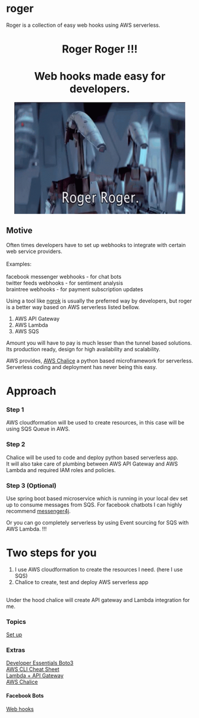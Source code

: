 # roger

Roger is a collection of easy web hooks using AWS serverless.


<h1 align="center">Roger Roger !!!</h1>
<h1 align="center">Web hooks made easy for developers.</h1>

<p align="center">
    <img width="460" height="300" src="https://github.com/isurudevj/roger/raw/main/github-docs/roger-roger.gif">
</p>


<h2>Motive</h2>

<p>
Often times developers have to set up webhooks to integrate with certain web service providers.
<br><br>Examples:<br><br>
facebook messenger webhooks - for chat bots<br>
twitter feeds webhooks - for sentiment analysis<br> 
braintree webhooks - for payment subscription updates<br>
</p>

Using a tool like [ngrok](https://ngrok.com) is usually the preferred way by developers,
but roger is a better way based on AWS serverless listed bellow.

1. AWS API Gateway
2. AWS Lambda
3. AWS SQS

Amount you will have to pay is much lesser than the tunnel based solutions.
Its production ready, design for high availability and scalability.

AWS provides, [AWS Chalice](https://github.com/aws/chalice) a python based microframework for serverless.
Serverless coding and deployment has never being this easy.

# Approach

### Step 1
AWS cloudformation will be used to create resources, in this case will be using SQS Queue in AWS.<br>

### Step 2
Chalice will be used to code and deploy python based serverless app. <br>
It will also take care of plumbing between AWS API Gateway and AWS Lambda and required IAM roles and policies. <br>

### Step 3 (Optional)
Use spring boot based microservice which is running in your local dev set up to consume messages from SQS.
For facebook chatbots I can highly recommend [messenger4j](https://github.com/messenger4j/messenger4j). <br>

Or you can go completely serverless by using Event sourcing for SQS with AWS Lambda. !!!


# Two steps for you

1. I use AWS cloudformation to create the resources I need. (here I use SQS)
2. Chalice to create, test and deploy AWS serverless app
<br>
   Under the hood chalice will create API gateway and Lambda integration for me.

### Topics

[Set up](chalice.md)

### Extras

[Developer Essentials Boto3](DEVELOPER.md)<br>
[AWS CLI Cheat Sheet](aws-cli-cheat-sheet.md)<br>
[Lambda + API Gateway](https://docs.aws.amazon.com/code-samples/latest/catalog/python-lambda-boto_client_examples-api_gateway_rest.py.html) <br>
[AWS Chalice](chalice-resources.md) <br>


#### Facebook Bots
[Web hooks](https://developers.facebook.com/docs/messenger-platform/webhook#setup)

